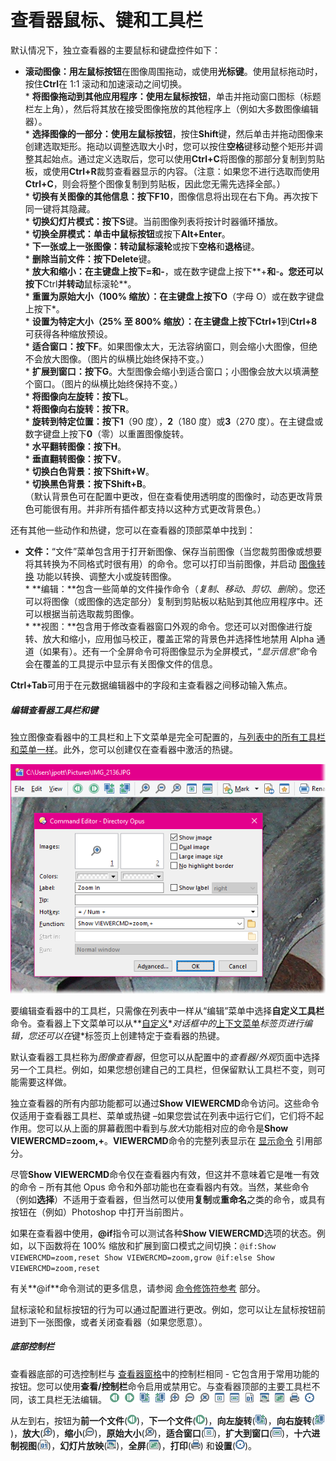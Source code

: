 # 查看器鼠标、键和工具栏

默认情况下，独立查看器的主要鼠标和键盘控件如下：

- **滚动图像：**用**左鼠标按钮**在图像周围拖动，或使用**光标键**。使用鼠标拖动时，按住**Ctrl**在 1:1 滚动和加速滚动之间切换。  
  \* **将图像拖动到其他应用程序：**使用**左鼠标按钮**，单击并拖动窗口图标（标题栏左上角），然后将其放在接受图像拖放的其他程序上（例如大多数图像编辑器）。  
  \* **选择图像的一部分：**使用**左鼠标按钮**，按住**Shift**键，然后单击并拖动图像来创建选取矩形。拖动以调整选取大小时，您可以按住**空格**键移动整个矩形并调整其起始点。通过定义选取后，您可以使用**Ctrl+C**将图像的那部分复制到剪贴板，或使用**Ctrl+R**裁剪查看器显示的内容。（注意：如果您不进行选取而使用**Ctrl+C**，则会将整个图像复制到剪贴板，因此您无需先选择全部。）  
  \* **切换有关图像的其他信息：**按下**F10**，图像信息将出现在右下角。再次按下同一键将其隐藏。  
  \* **切换幻灯片模式：**按下**S**键。当前图像列表将按计时器循环播放。  
  \* **切换全屏模式：**单击**中鼠标按钮**或按下**Alt+Enter**。  
  \* **下一张或上一张图像：**转动**鼠标滚轮**或按下**空格**和**退格**键。  
  \* **删除当前文件：**按下**Delete**键。  
  \* **放大和缩小：**在主键盘上按下**=**和**-**，或在数字键盘上按下**+**和**-**。您还可以按下**Ctrl**并转动**鼠标滚轮**。  
  \* **重置为原始大小（100% 缩放）：**在主键盘上按下**O**（字母 O）或在数字键盘上按下\*。  
  \* **设置为特定大小（25% 至 800% 缩放）：**在主键盘上按下**Ctrl+1**到**Ctrl+8**可获得各种缩放预设。  
  \* **适合窗口：**按下**F**。如果图像太大，无法容纳窗口，则会缩小大图像，但绝不会放大图像。（图片的纵横比始终保持不变。）  
  \* **扩展到窗口：**按下**G**。大型图像会缩小到适合窗口；小图像会放大以填满整个窗口。（图片的纵横比始终保持不变。）  
  \* **将图像向左旋转：**按下**L**。  
  \* **将图像向右旋转：**按下**R**。  
  \* **旋转到特定位置：**按下**1**（90 度），**2**（180 度）或**3**（270 度）。在主键盘或数字键盘上按下**0**（零）以重置图像旋转。  
  \* **水平翻转图像：**按下**H**。  
  \* **垂直翻转图像：**按下**V**。  
  \* **切换白色背景：**按下**Shift+W**。  
  \* **切换黑色背景：**按下**Shift+B**。  
（默认背景色可在配置中更改，但在查看使用透明度的图像时，动态更改背景色可能很有用。并非所有插件都支持以这种方式更改背景色。）

还有其他一些动作和热键，您可以在查看器的顶部菜单中找到：

- **文件：**“文件”菜单包含用于打开新图像、保存当前图像（当您裁剪图像或想要将其转换为不同格式时很有用）的命令。您可以打印当前图像，并启动 [图像转换](../image_conversion/README.zh.md) 功能以转换、调整大小或旋转图像。  
  \* **编辑：**包含一些简单的文件操作命令（*复制*、*移动*、*剪切*、*删除*）。您还可以将图像（或图像的选定部分）复制到剪贴板以粘贴到其他应用程序中。还可以根据当前选取裁剪图像。  
  \* **视图：**包含用于修改查看器窗口外观的命令。您还可以对图像进行旋转、放大和缩小，应用伽马校正，覆盖正常的背景色并选择性地禁用 Alpha 通道（如果有）。还有一个全屏命令可将图像显示为全屏模式，“*显示信息*”命令会在覆盖的工具提示中显示有关图像文件的信息。

**Ctrl+Tab**可用于在元数据编辑器中的字段和主查看器之间移动输入焦点。

##### 编辑查看器工具栏和键

独立图像查看器中的工具栏和上下文菜单是完全可配置的，[与列表中的所有工具栏和菜单一样](/Manual/customize/creating_your_own_buttons/editing_the_toolbar/README.zh.md)。此外，您可以创建仅在查看器中激活的热键。

![](/Manual/images/media/image014_001.png)

要编辑查看器中的工具栏，只需像在列表中一样从“编辑”菜单中选择**自定义工具栏**命令。查看器上下文菜单可以从**[自定义](/Manual/customize/README.zh.md)**对话框中的*[上下文菜单](/Manual/customize/the_customize_dialog/context_menus.zh.md)*标签页进行编辑，您还可以在*键*标签页上创建特定于查看器的热键。

默认查看器工具栏称为*图像查看器*，但您可以从配置中的*查看器/外观*页面中选择另一个工具栏。例如，如果您想创建自己的工具栏，但保留默认工具栏不变，则可能需要这样做。

独立查看器的所有内部功能都可以通过**Show VIEWERCMD**命令访问。这些命令仅适用于查看器工具栏、菜单或热键 –如果您尝试在列表中运行它们，它们将不起作用。您可以从上面的屏幕截图中看到与*放大*功能相对应的命令是**Show VIEWERCMD=zoom,+**。**VIEWERCMD**命令的完整列表显示在 [显示命令](/Manual/reference/command_reference/internal_commands/show.zh.md) 引用部分。

尽管**Show VIEWERCMD**命令仅在查看器内有效，但这并不意味着它是唯一有效的命令 – 所有其他 Opus 命令和外部功能也在查看器内有效。当然，某些命令（例如**选择**）不适用于查看器，但当然可以使用**复制**或**重命名**之类的命令，或具有按钮在（例如）Photoshop 中打开当前图片。

如果在查看器中使用，**@if**指令可以测试各种**Show VIEWERCMD**选项的状态。例如，以下函数将在 100% 缩放和扩展到窗口模式之间切换：`@if:Show VIEWERCMD=zoom,reset
Show VIEWERCMD=zoom,grow
@if:else
Show VIEWERCMD=zoom,reset `

有关**@if**命令测试的更多信息，请参阅 [命令修饰符参考](/Manual/reference/command_reference/command_modifier_reference.zh.md) 部分。

鼠标滚轮和鼠标按钮的行为可以通过配置进行更改。例如，您可以让左鼠标按钮前进到下一张图像，或者关闭查看器（如果您愿意）。

##### 底部控制栏

查看器底部的可选控制栏与 [查看器窗格](/Manual/basic_concepts/the_lister/viewer_pane.zh.md)中的控制栏相同 - 它包含用于常用功能的按钮。您可以使用**查看/控制栏**命令启用或禁用它。与查看器顶部的主要工具栏不同，该工具栏无法编辑。
![](/Manual/images/media/viewer_pane_-_control_bar.png)

从左到右，按钮为**前一个文件**(![](/Manual/images/media/viewer_control_-_prev.png))，**下一个文件**(![](/Manual/images/media/viewer_control_-_next.png))，**向左旋转**(![](/Manual/images/media/viewer_control_-_rotate_left.png))，**向右旋转**(![](/Manual/images/media/viewer_control_-_rotate_right.png))，**放大**(![](/Manual/images/media/viewer_control_-_zoom_in.png))，**缩小**(![](/Manual/images/media/viewer_control_-_zoom_out.png))，**原始大小**(![](/Manual/images/media/viewer_control_-_original_size.png))，**适合窗口**(![](/Manual/images/media/viewer_control_-_fit_to_page.png))，**扩大到窗口**(![](/Manual/images/media/viewer_control_-_grow_to_page.png))，**十六进制视图**(![](/Manual/images/media/viewer_control_-_hex_view.png))，**幻灯片放映**(![](/Manual/images/media/viewer_control_-_slideshow.png))，**全屏**(![](/Manual/images/media/viewer_control_-_fullscreen.png))，**打印**(![](/Manual/images/media/viewer_control_-_printer.png)) 和**设置**(![](/Manual/images/media/viewer_control_-_settings.png))。